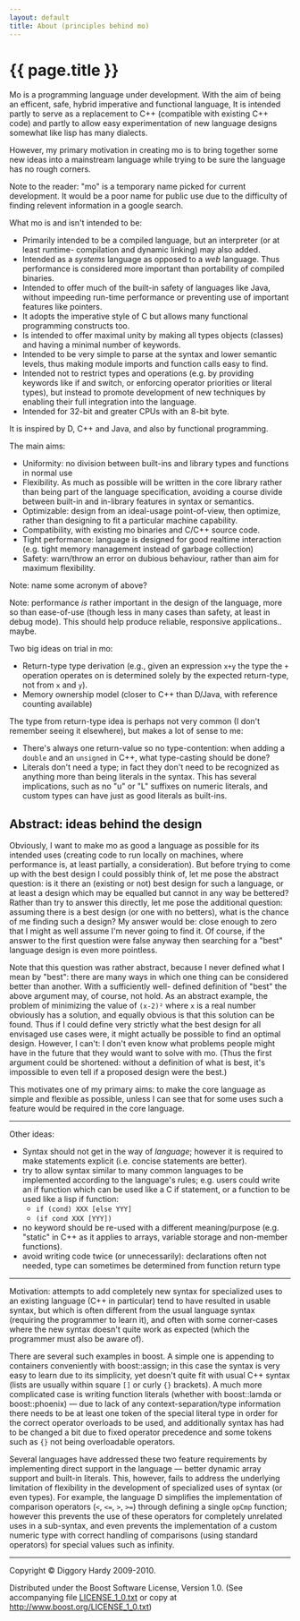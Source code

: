 ```yaml
---
layout: default
title: About (principles behind mo)
---
```

{{ page.title }}
================

Mo is a programming language under development. With the aim of being an efficent, safe, hybrid
imperative and functional language, It is intended partly to serve as a replacement to C++
(compatible with existing C++ code) and partly to allow easy experimentation of new language designs
somewhat like lisp has many dialects.

However, my primary motivation in creating mo is to bring together some new ideas into a mainstream
language while trying to be sure the language has no rough corners.

Note to the reader: "mo" is a temporary name picked for current development.
It would be a poor name for public use due to the difficulty of finding relevent information in a
google search.

What mo is and isn't intended to be:

*   Primarily intended to be a compiled language, but an interpreter (or at least runtime-
    compilation and dynamic linking) may also added.
*   Intended as a _systems_ language as opposed to a _web_ language. Thus performance is
    considered more important than portability of compiled binaries.
*   Intended to offer much of the built-in safety of languages like Java, without impeeding
    run-time performance or preventing use of important features like pointers.
*   It adopts the imperative style of C but allows many functional programming constructs too.
*   Is intended to offer maximal unity by making all types objects (classes) and having a
    minimal number of keywords.
*   Intended to be very simple to parse at the syntax and lower semantic levels, thus making module
    imports and function calls easy to find.
*   Intended not to restrict types and operations (e.g. by providing keywords like if and switch,
    or enforcing operator priorities or literal types), but instead to promote development of new
    techniques by enabling their full integration into the language.
*   Intended for 32-bit and greater CPUs with an 8-bit byte.

It is inspired by D, C++ and Java, and also by functional programming.

The main aims:

*   Uniformity: no division between built-ins and library types and functions in normal use
*   Flexibility. As much as possible will be written in the core library rather than being part of
    the language specification, avoiding a course divide between built-in and in-library features
    in syntax or semantics.
*   Optimizable: design from an ideal-usage point-of-view, then optimize, rather than designing to
    fit a particular machine capability.
*   Compatibility, with existing mo binaries and C/C++ source code.
*   Tight performance: language is designed for good realtime interaction (e.g. tight memory
    management instead of garbage collection)
*   Safety: warn/throw an error on dubious behaviour, rather than aim for maximum flexibility.

Note: name some acronym of above?

Note: performance _is_ rather important in the design of the language, more so than ease-of-use
(though less in many cases than safety, at least in debug mode). This should help produce reliable,
responsive applications.. maybe.

Two big ideas on trial in mo:

*   Return-type type derivation (e.g., given an expression `x+y` the type the `+` operation operates
    on is determined solely by the expected return-type, not from `x` and `y`).
*   Memory ownership model (closer to C++ than D/Java, with reference counting available)

The type from return-type idea is perhaps not very common (I don't remember seeing it elsewhere),
but makes a lot of sense to me:

*   There's always one return-value so no type-contention: when adding a `double` and an `unsigned`
    in C++, what type-casting should be done?
*   Literals don't need a type; in fact they don't need to be recognized as anything more than
    being literals in the syntax. This has several implications, such as no "u" or "L" suffixes on
    numeric literals, and custom types can have just as good literals as built-ins.


Abstract: ideas behind the design
-----------------------------------------------------

Obviously, I want to make mo as good a language as possible for its intended uses (creating code to
run locally on machines, where performance is, at least partially, a consideration). But before
trying to come up with the best design I could possibly think of, let me pose the abstract question:
is it there an (existing or not) best design for such a language, or at least a design which may be
equalled but cannot in any way be bettered? Rather than try to answer this directly, let me pose the
additional question: assuming there is a best design (or one with no betters), what is the chance of
me finding such a design? My answer would be: close enough to zero that I might as well assume I'm
never going to find it. Of course, if the answer to the first question were false anyway then
searching for a "best" language design is even more pointless.

Note that this question was rather abstract, because I never defined what I mean by "best": there
are many ways in which one thing can be considered better than another. With a sufficiently well-
defined definition of "best" the above argument may, of course, not hold. As an abstract example,
the problem of minimizing the value of `(x-2)²` where `x` is a real number obviously has a solution,
and equally obvious is that this solution can be found. Thus if I could define very strictly what
the best design for all envisaged use cases were, it might actually be possible to find an optimal
design. However, I can't: I don't even know what problems people might have in the future that they
would want to solve with mo. (Thus the first argument could be shortened: without a definition of
what is best, it's impossible to even tell if a proposed design were the best.)

This motivates one of my primary aims: to make the core language as simple and flexible as possible,
unless I can see that for some uses such a feature would be required in the core language.

----

Other ideas:

*   Syntax should not get in the way of _language_; however it is required to make statements explicit (i.e. concise statements are better).
*   try to allow syntax similar to many common languages to be implemented according to the language's rules; e.g. users could write an if function which can be used like a C if statement, or a function to be used like a lisp if function:
    *   `if (cond) XXX [else YYY]`
    *   `(if cond XXX [YYY])`
*   no keyword should be re-used with a different meaning/purpose (e.g. "static" in C++ as it applies to arrays, variable storage and non-member functions).
*   avoid writing code twice (or unnecessarily): declarations often not needed, type can sometimes be determined from function return type

----

Motivation: attempts to add completely new syntax for specialized uses to an existing language (C++
in particular) tend to have resulted in usable syntax, but which is often different from the usual
language syntax (requiring the programmer to learn it), and often with some corner-cases where the
new syntax doesn't quite work as expected (which the programmer must also be aware of).

There are several such examples in boost. A simple one is appending to containers conveniently with
boost::assign; in this case the syntax is very easy to learn due to its simplicity, yet doesn't
quite fit with usual C++ syntax (lists are usually within square `[]` or curly `{}` brackets). A
much more complicated case is writing function literals (whether with boost::lamda or
boost::phoenix) — due to lack of any context-separation/type information there needs to be at least
one token of the special literal type in order for the correct operator overloads to be used, and
additionally syntax has had to be changed a bit due to fixed operator precedence and some tokens
such as  `{}` not being overloadable operators.

Several languages have addressed these two feature requirements by implementing direct support in
the language — better dynamic array support and built-in literals. This, however, fails to address
the underlying limitation of flexibility in the development of specialized uses of syntax (or even
types). For example, the language D simplifies the implementation of comparison operators (`<`,
`<=`, `>`, `>=`) through defining a single `opCmp` function; however this prevents the use of these
operators for completely unrelated uses in a sub-syntax, and even prevents the implementation of a
custom numeric type with correct handling of comparisons (using standard operators) for special
values such as infinity.

---

Copyright © Diggory Hardy 2009-2010.

Distributed under the Boost Software License, Version 1.0.
(See accompanying file [LICENSE_1_0.txt](/LICENSE_1_0.txt) or copy at <http://www.boost.org/LICENSE_1_0.txt>)
